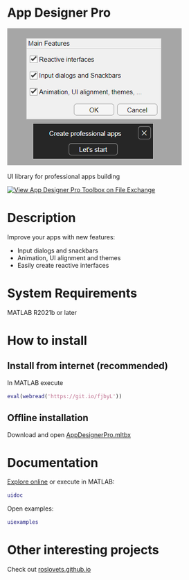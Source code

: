 # App Designer Pro

![screenshot](main/images/screenshot1.png)

UI library for professional apps building

[![View App Designer Pro Toolbox on File Exchange](https://www.mathworks.com/matlabcentral/images/matlab-file-exchange.svg)](https://www.mathworks.com/matlabcentral/fileexchange/73407)

# Description

Improve your apps with new features:
- Input dialogs and snackbars
- Animation, UI alignment and themes
- Easily create reactive interfaces

# System Requirements

MATLAB R2021b or later

# How to install

## Install from internet (recommended)

In MATLAB execute
```MATLAB
eval(webread('https://git.io/fjbyL'))
```

## Offline installation
Download and open [AppDesignerPro.mltbx](https://roslovets.github.io/ghbin/#roslovets/AppDesignerPro#AppDesignerPro.mltbx)

# Documentation

[Explore online](https://github.com/roslovets/AppDesignerPro/blob/master/doc/GettingStarted.pdf) or execute in MATLAB:
```MATLAB
uidoc
```
Open examples:
```MATLAB
uiexamples
```

# Other interesting projects

Check out [roslovets.github.io](https://roslovets.github.io)
